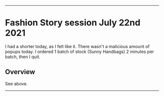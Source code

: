 
***

# Fashion Story session July 22nd 2021

I had a shorter today, as I felt like it. There wasn't a malicious amount of popups today. I ordered 1 batch of stock (Sunny Handbags) 2 minutes per batch, then I quit.

<!-- I had a very short session today, as I was wanting to brush past this game. There weren't a malicious amount of popups again today, I just wanted to quit early, so I ordered 1 batch of stock, restocked, and quit. !-->

## Overview

See above.

***
